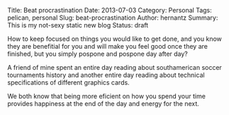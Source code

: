 Title: Beat procrastination
Date: 2013-07-03
Category: Personal
Tags: pelican, personal
Slug: beat-procrastination
Author: hernantz 
Summary: This is my not-sexy static new blog
Status: draft


How to keep focused on things you would like to get done, and you know 
they are benefitial for you and will make you feel good once they 
are finished, but you simply pospone and pospone day after day?

A friend of mine spent an entire day reading about southamerican soccer 
tournaments history and another entire day reading about technical 
specifications of different graphics cards.

We both know that being more eficient on how you spend your time provides
happiness at the end of the day and energy for the next.

